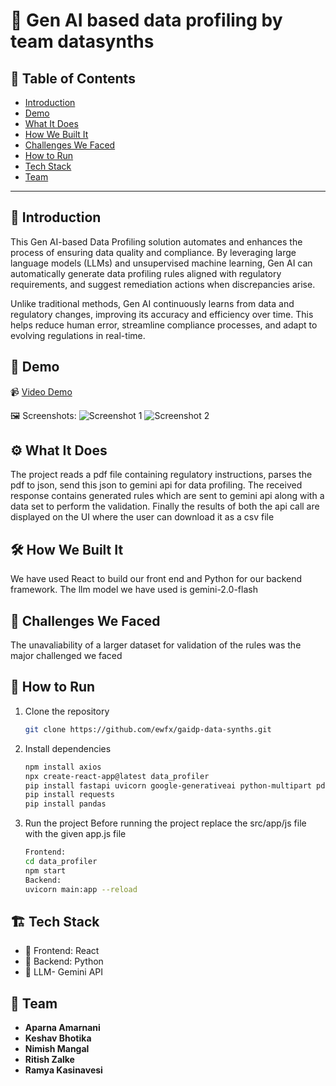 # 🚀 Gen AI based data profiling by team datasynths

## 📌 Table of Contents
- [Introduction](#introduction)
- [Demo](#demo)
- [What It Does](#what-it-does)
- [How We Built It](#how-we-built-it)
- [Challenges We Faced](#challenges-we-faced)
- [How to Run](#how-to-run)
- [Tech Stack](#tech-stack)
- [Team](#team)

---

## 🎯 Introduction
This Gen AI-based Data Profiling solution automates and enhances the process of ensuring data quality and compliance. By leveraging large language models (LLMs) and unsupervised machine learning, Gen AI can automatically generate data profiling rules aligned with regulatory requirements, and suggest remediation actions when discrepancies arise.

Unlike traditional methods, Gen AI continuously learns from data and regulatory changes, improving its accuracy and efficiency over time. This helps reduce human error, streamline compliance processes, and adapt to evolving regulations in real-time.

## 🎥 Demo
📹 [Video Demo](https://github.com/ewfx/gaidp-data-synths/blob/main/artifacts/demo/demo_video.mp4)

🖼️ Screenshots:
![Screenshot 1]((https://github.com/ewfx/gaidp-data-synths/blob/main/artifacts/demo/Screenshot%202025-03-26%20132503.png))
![Screenshot 2]((https://github.com/ewfx/gaidp-data-synths/blob/main/artifacts/demo/Screenshot%202025-03-26%20132743.png))

## ⚙️ What It Does
The project reads a pdf file containing regulatory instructions, parses the pdf to json, send this json to gemini api for data profiling.
The received response contains generated rules which are sent to gemini api along with a data set to perform the validation. Finally the results of
both the api call are displayed on the UI where the user can download it as a csv file

## 🛠️ How We Built It
We have used React to build our front end and Python for our backend framework. The llm model we have used is gemini-2.0-flash

## 🚧 Challenges We Faced
The unavaliability of a larger dataset for validation of the rules was the major challenged we faced

## 🏃 How to Run
1. Clone the repository  
   ```sh
   git clone https://github.com/ewfx/gaidp-data-synths.git
   ```
2. Install dependencies  
   ```sh
   npm install axios
   npx create-react-app@latest data_profiler
   pip install fastapi uvicorn google-generativeai python-multipart pdfplumber 
   pip install requests  
   pip install pandas                                                                                                              
   ```
3. Run the project
   Before running the project replace the src/app/js file with the given app.js file
   ```sh
   Frontend:
   cd data_profiler
   npm start  
   Backend:
   uvicorn main:app --reload
   ```

## 🏗️ Tech Stack
- 🔹 Frontend: React 
- 🔹 Backend: Python
- 🔹 LLM- Gemini API

## 👥 Team
- **Aparna Amarnani** 
- **Keshav Bhotika** 
- **Nimish Mangal** 
- **Ritish Zalke** 
- **Ramya Kasinavesi** 
